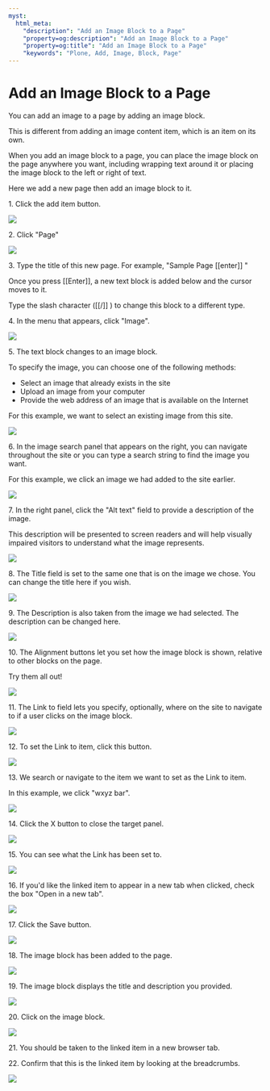 ```yaml
---
myst:
  html_meta:
    "description": "Add an Image Block to a Page"
    "property=og:description": "Add an Image Block to a Page"
    "property=og:title": "Add an Image Block to a Page"
    "keywords": "Plone, Add, Image, Block, Page"
---
```


# Add an Image Block to a Page

You can add an image to a page by adding an image block.

This is different from adding an image content item, which is an item on its own.

When you add an image block to a page, you can place the image block on the page anywhere you want, including wrapping text around it or placing the image block to the left or right of text.

[//]: # (# Adding an Image Block)
[//]: # (#### [Made by T. Kim Nguyen with Scribe]&#40;https://scribehow.com/shared/Adding_an_Image_Block__XpEYNq4TRQ6AK6eagUGDFw&#41;)

Here we add a new page then add an image block to it.

1\. Click the add item button.

![](https://ajeuwbhvhr.cloudimg.io/colony-recorder.s3.amazonaws.com/files/2024-11-23/5bc2ae21-cf8f-4a87-957f-2ad4dd29a236/ascreenshot.jpeg?tl_px=0,0&br_px=1719,961&force_format=jpeg&q=100&width=1120.0&wat=1&wat_opacity=0.7&wat_gravity=northwest&wat_url=https://colony-recorder.s3.us-west-1.amazonaws.com/images/watermarks/FB923C_standard.png&wat_pad=21,158)


2\. Click "Page"

![](https://ajeuwbhvhr.cloudimg.io/colony-recorder.s3.amazonaws.com/files/2024-11-23/aa438a40-c726-4c48-88f8-4826c4844498/ascreenshot.jpeg?tl_px=0,161&br_px=1719,1122&force_format=jpeg&q=100&width=1120.0&wat=1&wat_opacity=0.7&wat_gravity=northwest&wat_url=https://colony-recorder.s3.us-west-1.amazonaws.com/images/watermarks/FB923C_standard.png&wat_pad=126,276)


3\. Type the title of this new page. For example, "Sample Page [[enter]] "

Once you press [[Enter]], a new text block is added below and the cursor moves to it.

Type the slash character ([[/]] ) to change this block to a different type.


4\. In the menu that appears, click "Image".

![](https://ajeuwbhvhr.cloudimg.io/colony-recorder.s3.amazonaws.com/files/2024-11-23/0aec387a-701c-41b7-8cc2-d33819313295/ascreenshot.jpeg?tl_px=0,614&br_px=1719,1576&force_format=jpeg&q=100&width=1120.0&wat=1&wat_opacity=0.7&wat_gravity=northwest&wat_url=https://colony-recorder.s3.us-west-1.amazonaws.com/images/watermarks/FB923C_standard.png&wat_pad=221,369)


5\. The text block changes to an image block.

To specify the image, you can choose one of the following methods:

- Select an image that already exists in the site
- Upload an image from your computer
- Provide the web address of an image that is available on the Internet

For this example, we want to select an existing image from this site.

![](https://ajeuwbhvhr.cloudimg.io/colony-recorder.s3.amazonaws.com/files/2024-11-23/ecbb96f2-57f4-4e66-bb0b-85361990112f/ascreenshot.jpeg?tl_px=164,161&br_px=1883,1122&force_format=jpeg&q=100&width=1120.0&wat=1&wat_opacity=0.7&wat_gravity=northwest&wat_url=https://colony-recorder.s3.us-west-1.amazonaws.com/images/watermarks/FB923C_standard.png&wat_pad=524,276)


6\. In the image search panel that appears on the right, you can navigate throughout the site or you can type a search string to find the image you want. 

For this example, we click an image we had added to the site earlier.

![](https://ajeuwbhvhr.cloudimg.io/colony-recorder.s3.amazonaws.com/files/2024-11-23/39335a18-9994-4197-923e-92d8bcabf0bc/ascreenshot.jpeg?tl_px=1090,614&br_px=2810,1576&force_format=jpeg&q=100&width=1120.0&wat=1&wat_opacity=0.7&wat_gravity=northwest&wat_url=https://colony-recorder.s3.us-west-1.amazonaws.com/images/watermarks/FB923C_standard.png&wat_pad=667,435)


7\. In the right panel, click the "Alt text" field to provide a description of the image.

This description will be presented to screen readers and will help visually impaired visitors to understand what the image represents.

![](https://ajeuwbhvhr.cloudimg.io/colony-recorder.s3.amazonaws.com/files/2024-11-23/3813a805-e9eb-4a25-add0-f608db559adf/ascreenshot.jpeg?tl_px=1090,53&br_px=2810,1014&force_format=jpeg&q=100&width=1120.0&wat=1&wat_opacity=0.7&wat_gravity=northwest&wat_url=https://colony-recorder.s3.us-west-1.amazonaws.com/images/watermarks/FB923C_standard.png&wat_pad=804,277)


8\. The Title field is set to the same one that is on the image we chose. You can change the title here if you wish.

![](https://ajeuwbhvhr.cloudimg.io/colony-recorder.s3.amazonaws.com/files/2024-11-23/bfc591d5-3fac-4f37-9708-a7a6abcca199/ascreenshot.jpeg?tl_px=1090,209&br_px=2810,1170&force_format=jpeg&q=100&width=1120.0&wat=1&wat_opacity=0.7&wat_gravity=northwest&wat_url=https://colony-recorder.s3.us-west-1.amazonaws.com/images/watermarks/FB923C_standard.png&wat_pad=865,277)


9\. The Description is also taken from the image we had selected. The description can be changed here.

![](https://ajeuwbhvhr.cloudimg.io/colony-recorder.s3.amazonaws.com/files/2024-11-23/95928544-dd70-4954-8d1c-4128aa4a7a53/ascreenshot.jpeg?tl_px=1090,375&br_px=2810,1336&force_format=jpeg&q=100&width=1120.0&wat=1&wat_opacity=0.7&wat_gravity=northwest&wat_url=https://colony-recorder.s3.us-west-1.amazonaws.com/images/watermarks/FB923C_standard.png&wat_pad=972,277)


10\. The Alignment buttons let you set how the image block is shown, relative to other blocks on the page.

Try them all out!

![](https://ajeuwbhvhr.cloudimg.io/colony-recorder.s3.amazonaws.com/files/2024-11-23/b8743c9b-8933-497d-a1e4-ed91769a65ab/ascreenshot.jpeg?tl_px=1090,503&br_px=2810,1464&force_format=jpeg&q=100&width=1120.0&wat=1&wat_opacity=0.7&wat_gravity=northwest&wat_url=https://colony-recorder.s3.us-west-1.amazonaws.com/images/watermarks/FB923C_standard.png&wat_pad=865,277)


11\. The Link to field lets you specify, optionally, where on the site to navigate to if a user clicks on the image block.

![](https://ajeuwbhvhr.cloudimg.io/colony-recorder.s3.amazonaws.com/files/2024-11-23/cd0a19dd-9e5d-4bd4-acc0-01f6c38a0346/ascreenshot.jpeg?tl_px=1090,614&br_px=2810,1576&force_format=jpeg&q=100&width=1120.0&wat=1&wat_opacity=0.7&wat_gravity=northwest&wat_url=https://colony-recorder.s3.us-west-1.amazonaws.com/images/watermarks/FB923C_standard.png&wat_pad=819,453)


12\. To set the Link to item, click this button.

![](https://ajeuwbhvhr.cloudimg.io/colony-recorder.s3.amazonaws.com/files/2024-11-23/43240ec9-ee3e-412f-ae09-c949cd798fda/ascreenshot.jpeg?tl_px=1090,614&br_px=2810,1576&force_format=jpeg&q=100&width=1120.0&wat=1&wat_opacity=0.7&wat_gravity=northwest&wat_url=https://colony-recorder.s3.us-west-1.amazonaws.com/images/watermarks/FB923C_standard.png&wat_pad=991,448)


13\. We search or navigate to the item we want to set as the Link to item. 

In this example, we click "wxyz bar".

![](https://ajeuwbhvhr.cloudimg.io/colony-recorder.s3.amazonaws.com/files/2024-11-23/07a3caa5-6bdc-4541-9abc-8f9685c4d48a/ascreenshot.jpeg?tl_px=1090,219&br_px=2810,1180&force_format=jpeg&q=100&width=1120.0&wat=1&wat_opacity=0.7&wat_gravity=northwest&wat_url=https://colony-recorder.s3.us-west-1.amazonaws.com/images/watermarks/FB923C_standard.png&wat_pad=662,277)


14\. Click the X button to close the target panel.

![](https://ajeuwbhvhr.cloudimg.io/colony-recorder.s3.amazonaws.com/files/2024-11-23/8a2c6367-6be2-4817-9731-50e777902463/ascreenshot.jpeg?tl_px=1090,0&br_px=2810,961&force_format=jpeg&q=100&width=1120.0&wat=1&wat_opacity=0.7&wat_gravity=northwest&wat_url=https://colony-recorder.s3.us-west-1.amazonaws.com/images/watermarks/FB923C_standard.png&wat_pad=1008,-7)


15\. You can see what the Link has been set to.

![](https://ajeuwbhvhr.cloudimg.io/colony-recorder.s3.amazonaws.com/files/2024-11-23/ed3b0924-5bf7-46c9-8fa0-7fb1b7391d83/ascreenshot.jpeg?tl_px=1090,614&br_px=2810,1576&force_format=jpeg&q=100&width=1120.0&wat=1&wat_opacity=0.7&wat_gravity=northwest&wat_url=https://colony-recorder.s3.us-west-1.amazonaws.com/images/watermarks/FB923C_standard.png&wat_pad=878,457)


16\. If you'd like the linked item to appear in a new tab when clicked, check the box "Open in a new tab".

![](https://ajeuwbhvhr.cloudimg.io/colony-recorder.s3.amazonaws.com/files/2024-11-23/ad1104a3-4356-42c9-9b84-78313f261dd1/ascreenshot.jpeg?tl_px=1090,614&br_px=2810,1576&force_format=jpeg&q=100&width=1120.0&wat=1&wat_opacity=0.7&wat_gravity=northwest&wat_url=https://colony-recorder.s3.us-west-1.amazonaws.com/images/watermarks/FB923C_standard.png&wat_pad=629,533)


17\. Click the Save button.

![](https://ajeuwbhvhr.cloudimg.io/colony-recorder.s3.amazonaws.com/files/2024-11-23/30b37777-7e98-4a95-8c58-e5aa76d4946f/ascreenshot.jpeg?tl_px=0,0&br_px=1719,961&force_format=jpeg&q=100&width=1120.0&wat=1&wat_opacity=0.7&wat_gravity=northwest&wat_url=https://colony-recorder.s3.us-west-1.amazonaws.com/images/watermarks/FB923C_standard.png&wat_pad=17,16)


18\. The image block has been added to the page.

![](https://ajeuwbhvhr.cloudimg.io/colony-recorder.s3.amazonaws.com/files/2024-11-23/bc25ffc4-e65e-448f-a440-0fa366007ccf/ascreenshot.jpeg?tl_px=0,0&br_px=1719,961&force_format=jpeg&q=100&width=1120.0&wat=1&wat_opacity=0.7&wat_gravity=northwest&wat_url=https://colony-recorder.s3.us-west-1.amazonaws.com/images/watermarks/FB923C_standard.png&wat_pad=323,234)


19\. The image block displays the title and description you provided.

![](https://ajeuwbhvhr.cloudimg.io/colony-recorder.s3.amazonaws.com/files/2024-11-23/7d106da9-a340-4411-9046-c190c1fa0386/ascreenshot.jpeg?tl_px=0,614&br_px=1719,1576&force_format=jpeg&q=100&width=1120.0&wat=1&wat_opacity=0.7&wat_gravity=northwest&wat_url=https://colony-recorder.s3.us-west-1.amazonaws.com/images/watermarks/FB923C_standard.png&wat_pad=427,438)


20\. Click on the image block.

![](https://ajeuwbhvhr.cloudimg.io/colony-recorder.s3.amazonaws.com/files/2024-11-23/a2d287b0-e2b3-4e8d-8291-fb57f184192f/ascreenshot.jpeg?tl_px=146,341&br_px=1866,1302&force_format=jpeg&q=100&width=1120.0&wat=1&wat_opacity=0.7&wat_gravity=northwest&wat_url=https://colony-recorder.s3.us-west-1.amazonaws.com/images/watermarks/FB923C_standard.png&wat_pad=524,277)


21\. You should be taken to the linked item in a new browser tab.


22\. Confirm that this is the linked item by looking at the breadcrumbs.

![](https://ajeuwbhvhr.cloudimg.io/colony-recorder.s3.amazonaws.com/files/2024-11-23/af05a9cc-9a92-4472-aa56-d15c9db52a7e/ascreenshot.jpeg?tl_px=0,0&br_px=1719,961&force_format=jpeg&q=100&width=1120.0&wat=1&wat_opacity=0.7&wat_gravity=northwest&wat_url=https://colony-recorder.s3.us-west-1.amazonaws.com/images/watermarks/FB923C_standard.png&wat_pad=488,208)

[//]: # (#### [Made with Scribe]&#40;https://scribehow.com/shared/Adding_an_Image_Block__XpEYNq4TRQ6AK6eagUGDFw&#41;)


